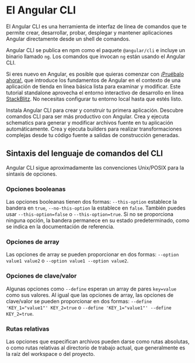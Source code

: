 # El Angular CLI

El Angular CLI es una herramienta de interfaz de línea de comandos que te permite crear, desarrollar, probar, desplegar y mantener aplicaciones Angular directamente desde un shell de comandos.

Angular CLI se publica en npm como el paquete `@angular/cli` e incluye un binario llamado `ng`. Los comandos que invocan `ng` están usando el Angular CLI.

<docs-callout title="Prueba Angular sin configuración local">

Si eres nuevo en Angular, es posible que quieras comenzar con [¡Pruébalo ahora!](tutorials/learn-angular), que introduce los fundamentos de Angular en el contexto de una aplicación de tienda en línea básica lista para examinar y modificar.
Este tutorial standalone aprovecha el entorno interactivo de desarrollo en línea [StackBlitz](https://stackblitz.com).
No necesitas configurar tu entorno local hasta que estés listo.

</docs-callout>

<docs-card-container>
  <docs-card title="Primeros Pasos" link="Comenzar" href="tools/cli/setup-local">
    Instala Angular CLI para crear y construir tu primera aplicación.
  </docs-card>
  <docs-card title="Referencia de Comandos" link="Aprende Más" href="cli">
    Descubre comandos CLI para ser más productivo con Angular.
  </docs-card>
  <docs-card title="Schematics" link="Aprende Más" href="tools/cli/schematics">
    Crea y ejecuta schematics para generar y modificar archivos fuente en tu aplicación automáticamente.
  </docs-card>
  <docs-card title="Builders" link="Aprende Más" href="tools/cli/cli-builder">
    Crea y ejecuta builders para realizar transformaciones complejas desde tu código fuente a salidas de construcción generadas.
  </docs-card>
</docs-card-container>

## Sintaxis del lenguaje de comandos del CLI

Angular CLI sigue aproximadamente las convenciones Unix/POSIX para la sintaxis de opciones.

### Opciones booleanas

Las opciones booleanas tienen dos formas: `--this-option` establece la bandera en `true`, `--no-this-option` la establece en `false`.
También puedes usar `--this-option=false` o `--this-option=true`.
Si no se proporciona ninguna opción, la bandera permanece en su estado predeterminado, como se indica en la documentación de referencia.

### Opciones de array

Las opciones de array se pueden proporcionar en dos formas: `--option value1 value2` o `--option value1 --option value2`.

### Opciones de clave/valor

Algunas opciones como `--define` esperan un array de pares `key=value` como sus valores.
Al igual que las opciones de array, las opciones de clave/valor se pueden proporcionar en dos formas:
`--define 'KEY_1="value1"' KEY_2=true` o `--define 'KEY_1="value1"' --define KEY_2=true`.

### Rutas relativas

Las opciones que especifican archivos pueden darse como rutas absolutas, o como rutas relativas al directorio de trabajo actual, que generalmente es la raíz del workspace o del proyecto.

